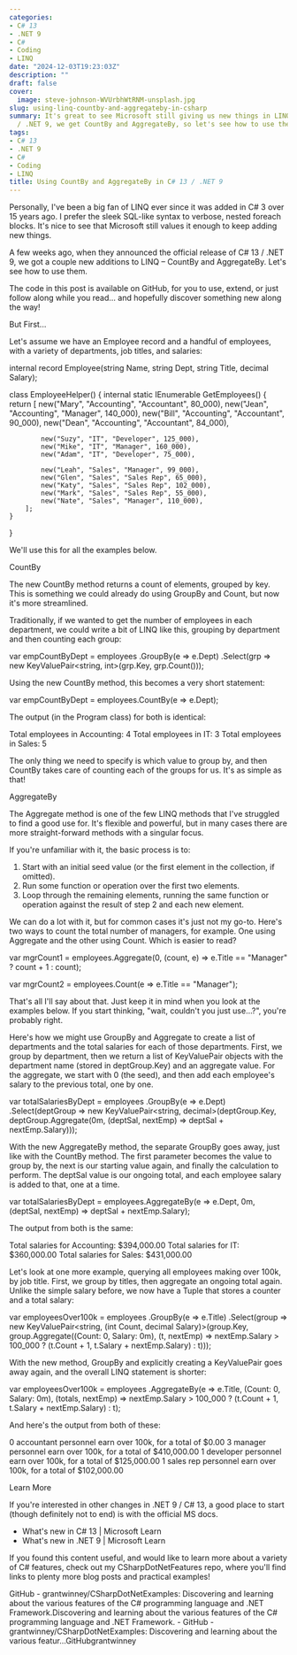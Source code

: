 ```yaml
---
categories:
- C# 13
- .NET 9
- C#
- Coding
- LINQ
date: "2024-12-03T19:23:03Z"
description: ""
draft: false
cover:
  image: steve-johnson-WVUrbhWtRNM-unsplash.jpg
slug: using-linq-countby-and-aggregateby-in-csharp
summary: It's great to see Microsoft still giving us new things in LINQ. With C# 13
  / .NET 9, we get CountBy and AggregateBy, so let's see how to use them.
tags:
- C# 13
- .NET 9
- C#
- Coding
- LINQ
title: Using CountBy and AggregateBy in C# 13 / .NET 9
---
```



Personally, I've been a big fan of LINQ ever since it was added in C# 3 over 15 years ago. I prefer the sleek SQL-like syntax to verbose, nested foreach blocks. It's nice to see that Microsoft still values it enough to keep adding new things.

A few weeks ago, when they announced the official release of C# 13 / .NET 9, we got a couple new additions to LINQ – CountBy and AggregateBy. Let's see how to use them.



The code in this post is available on GitHub, for you to use, extend, or just follow along while you read... and hopefully discover something new along the way!




But First...

Let's assume we have an Employee record and a handful of employees, with a variety of departments, job titles, and salaries:

internal record Employee(string Name, string Dept, string Title, decimal Salary);

class EmployeeHelper()
{
    internal static IEnumerable<Employee> GetEmployees()
    {
        return
        [
            new("Mary", "Accounting", "Accountant", 80_000),
            new("Jean", "Accounting", "Manager", 140_000),
            new("Bill", "Accounting", "Accountant", 90_000),
            new("Dean", "Accounting", "Accountant", 84_000),
            
            new("Suzy", "IT", "Developer", 125_000),
            new("Mike", "IT", "Manager", 160_000),
            new("Adam", "IT", "Developer", 75_000),
            
            new("Leah", "Sales", "Manager", 99_000),
            new("Glen", "Sales", "Sales Rep", 65_000),
            new("Katy", "Sales", "Sales Rep", 102_000),
            new("Mark", "Sales", "Sales Rep", 55_000),
            new("Nate", "Sales", "Manager", 110_000),
        ];
    }
}

We'll use this for all the examples below.


CountBy

The new CountBy method returns a count of elements, grouped by key. This is something we could already do using GroupBy and Count, but now it's more streamlined.

Traditionally, if we wanted to get the number of employees in each department, we could write a bit of LINQ like this, grouping by department and then counting each group:

var empCountByDept = employees
    .GroupBy(e => e.Dept)
    .Select(grp => new KeyValuePair<string, int>(grp.Key, grp.Count()));

Using the new CountBy method, this becomes a very short statement:

var empCountByDept = employees.CountBy(e => e.Dept);

The output (in the Program class) for both is identical:

Total employees in Accounting: 4
Total employees in IT: 3
Total employees in Sales: 5

The only thing we need to specify is which value to group by, and then CountBy takes care of counting each of the groups for us. It's as simple as that!


AggregateBy

The Aggregate method is one of the few LINQ methods that I've struggled to find a good use for. It's flexible and powerful, but in many cases there are more straight-forward methods with a singular focus.

If you're unfamiliar with it, the basic process is to:

 1. Start with an initial seed value (or the first element in the collection, if omitted).
 2. Run some function or operation over the first two elements.
 3. Loop through the remaining elements, running the same function or operation against the result of step 2 and each new element.

We can do a lot with it, but for common cases it's just not my go-to. Here's two ways to count the total number of managers, for example. One using Aggregate and the other using Count. Which is easier to read?

var mgrCount1 =
    employees.Aggregate(0, (count, e) => e.Title == "Manager" ? count + 1 : count);

var mgrCount2 = employees.Count(e => e.Title == "Manager");

That's all I'll say about that. Just keep it in mind when you look at the examples below. If you start thinking, "wait, couldn't you just use...?", you're probably right.

Here's how we might use GroupBy and Aggregate to create a list of departments and the total salaries for each of those departments. First, we group by department, then we return a list of KeyValuePair objects with the department name (stored in deptGroup.Key) and an aggregate value. For the aggregate, we start with 0 (the seed), and then add each employee's salary to the previous total, one by one.

var totalSalariesByDept = employees
    .GroupBy(e => e.Dept)
    .Select(deptGroup => new KeyValuePair<string, decimal>(deptGroup.Key,
        deptGroup.Aggregate(0m, (deptSal, nextEmp) => deptSal + nextEmp.Salary)));

With the new AggregateBy method, the separate GroupBy goes away, just like with the CountBy method. The first parameter becomes the value to group by, the next is our starting value again, and finally the calculation to perform. The deptSal value is our ongoing total, and each employee salary is added to that, one at a time.

var totalSalariesByDept = employees.AggregateBy(e => e.Dept, 0m,
    (deptSal, nextEmp) => deptSal + nextEmp.Salary);

The output from both is the same:

Total salaries for Accounting: $394,000.00
Total salaries for IT: $360,000.00
Total salaries for Sales: $431,000.00

Let's look at one more example, querying all employees making over 100k, by job title. First, we group by titles, then aggregate an ongoing total again. Unlike the simple salary before, we now have a Tuple that stores a counter and a total salary:

var employeesOver100k = employees
    .GroupBy(e => e.Title)
    .Select(group => new KeyValuePair<string, (int Count, decimal Salary)>(group.Key,
        group.Aggregate((Count: 0, Salary: 0m), (t, nextEmp) =>
            nextEmp.Salary > 100_000 ? (t.Count + 1, t.Salary + nextEmp.Salary) : t)));

With the new method, GroupBy and explicitly creating a KeyValuePair goes away again, and the overall LINQ statement is shorter:

var employeesOver100k = employees
    .AggregateBy(e => e.Title, (Count: 0, Salary: 0m), (totals, nextEmp) =>
        nextEmp.Salary > 100_000 ? (t.Count + 1, t.Salary + nextEmp.Salary) : t);

And here's the output from both of these:

0 accountant personnel earn over 100k, for a total of $0.00
3 manager personnel earn over 100k, for a total of $410,000.00
1 developer personnel earn over 100k, for a total of $125,000.00
1 sales rep personnel earn over 100k, for a total of $102,000.00


Learn More

If you're interested in other changes in .NET 9 / C# 13, a good place to start (though definitely not to end) is with the official MS docs.

 * What's new in C# 13 | Microsoft Learn
 * What's new in .NET 9 | Microsoft Learn

If you found this content useful, and would like to learn more about a variety of C# features, check out my CSharpDotNetFeatures repo, where you'll find links to plenty more blog posts and practical examples!

GitHub - grantwinney/CSharpDotNetExamples: Discovering and learning about the various features of the C# programming language and .NET Framework.Discovering and learning about the various features of the C# programming language and .NET Framework. - GitHub - grantwinney/CSharpDotNetExamples: Discovering and learning about the various featur…GitHubgrantwinney

